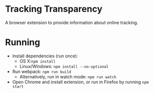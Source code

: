 # Tracking Transparency

A browser extension to provide information about online tracking.

# Running

- Install dependencies (run once): 
    - OS X:`npm install`
    - Linux/Windows: `npm install --no-optional`
- Run webpack: `npm run build`
    - Alternatively, run in watch mode: `npm run watch`
- Open Chrome and install extension, or run in Firefox by running `npm start`

